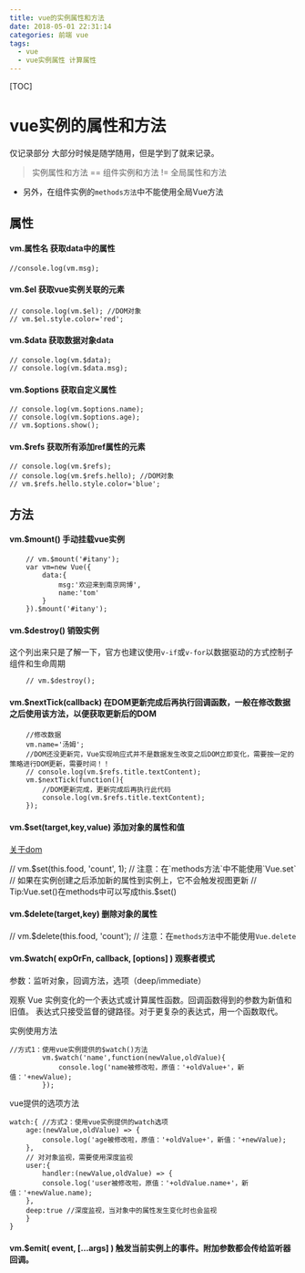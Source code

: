```yaml
---
title: vue的实例属性和方法
date: 2018-05-01 22:31:14
categories: 前端 vue
tags:
  - vue
  - vue实例属性 计算属性 
---
```


[TOC]

# vue实例的属性和方法
仅记录部分
大部分时候是随学随用，但是学到了就来记录。

>实例属性和方法 == 组件实例和方法 != 全局属性和方法

- 另外，在组件实例的`methods方法`中不能使用全局Vue方法

<!-- more -->

## 属性

#### vm.属性名 获取data中的属性
```
//console.log(vm.msg);
```

#### vm.$el 获取vue实例关联的元素
```
// console.log(vm.$el); //DOM对象
// vm.$el.style.color='red';
```

#### vm.$data 获取数据对象data
```
// console.log(vm.$data);
// console.log(vm.$data.msg);
```

#### vm.$options 获取自定义属性
```
// console.log(vm.$options.name);
// console.log(vm.$options.age);
// vm.$options.show();
```

#### vm.$refs 获取所有添加ref属性的元素
```
// console.log(vm.$refs);
// console.log(vm.$refs.hello); //DOM对象
// vm.$refs.hello.style.color='blue';
```

## 方法


#### vm.$mount()  手动挂载vue实例

		// vm.$mount('#itany');
		var vm=new Vue({
			data:{
				msg:'欢迎来到南京网博',
				name:'tom'
			}
		}).$mount('#itany');

#### vm.$destroy() 销毁实例
这个列出来只是了解一下，官方也建议使用`v-if`或`v-for`以数据驱动的方式控制子组件和生命周期

		// vm.$destroy();

#### vm.$nextTick(callback) 在DOM更新完成后再执行回调函数，一般在修改数据之后使用该方法，以便获取更新后的DOM

		//修改数据
		vm.name='汤姆';
		//DOM还没更新完，Vue实现响应式并不是数据发生改变之后DOM立即变化，需要按一定的策略进行DOM更新，需要时间！！
		// console.log(vm.$refs.title.textContent);
		vm.$nextTick(function(){
			//DOM更新完成，更新完成后再执行此代码
			console.log(vm.$refs.title.textContent);
		});

#### vm.$set(target,key,value) 添加对象的属性和值

[关于dom](https://github.com/stone0090/javascript-lessons/tree/master/2.2-DOM)

// vm.$set(this.food, 'count', 1);
// 注意：在`methods方法`中不能使用`Vue.set`
// 如果在实例创建之后添加新的属性到实例上，它不会触发视图更新
// Tip:Vue.set()在methods中可以写成this.$set()

#### vm.$delete(target,key) 删除对象的属性

// vm.$delete(this.food, 'count');
// 注意：在`methods方法`中不能使用`Vue.delete`

#### vm.$watch( expOrFn, callback, [options] ) 观察者模式

参数：监听对象，回调方法，选项（deep/immediate）

观察 Vue 实例变化的一个表达式或计算属性函数。回调函数得到的参数为新值和旧值。
表达式只接受监督的键路径。对于更复杂的表达式，用一个函数取代。

实例使用方法
```
//方式1：使用vue实例提供的$watch()方法
		vm.$watch('name',function(newValue,oldValue){
			console.log('name被修改啦，原值：'+oldValue+'，新值：'+newValue);
		});
```
vue提供的选项方法
```
watch:{ //方式2：使用vue实例提供的watch选项
	age:(newValue,oldValue) => {
		console.log('age被修改啦，原值：'+oldValue+'，新值：'+newValue);
	},
    // 对对象监视，需要使用深度监视
	user:{
		handler:(newValue,oldValue) => {
		console.log('user被修改啦，原值：'+oldValue.name+'，新值：'+newValue.name);
	},
	deep:true //深度监视，当对象中的属性发生变化时也会监视
	}
}
```

#### vm.$emit( event, […args] ) 触发当前实例上的事件。附加参数都会传给监听器回调。
